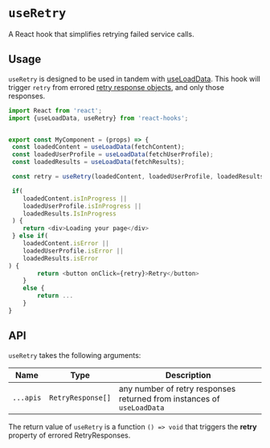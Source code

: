 # `useRetry`

A React hook that simplifies retrying failed service calls.

## Usage
`useRetry` is designed to be used in tandem with [useLoadData](../useLoadData/). This hook will trigger `retry` from errored [retry response objects](../../types/RetryResponse.ts), and only those responses. 


```Typescript
import React from 'react';
import {useLoadData, useRetry} from 'react-hooks';


export const MyComponent = (props) => {
 const loadedContent = useLoadData(fetchContent);
 const loadedUserProfile = useLoadData(fetchUserProfile);
 const loadedResults = useLoadData(fetchResults);

 const retry = useRetry(loadedContent, loadedUserProfile, loadedResults);

 if(
    loadedContent.isInProgress ||
    loadedUserProfile.isInProgress ||
    loadedResults.IsInProgress
 ) {
    return <div>Loading your page</div>
 } else if(
    loadedContent.isError ||
    loadedUserProfile.isError ||
    loadedResults.isError
) {
        return <button onClick={retry}>Retry</button>
    }
    else {
        return ...
    }
}
```

## API

`useRetry` takes the following arguments:

| Name | Type   | Description |
|-|-|-|
| `...apis` | `RetryResponse[]` | any number of retry responses returned from instances of `useLoadData` |


The return value of `useRetry` is a function `() => void` that triggers the **retry** property of errored RetryResponses.